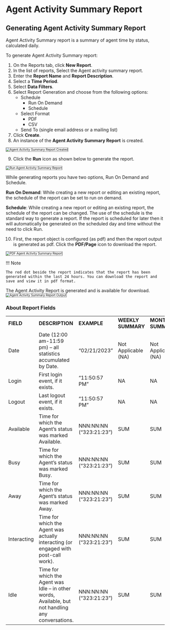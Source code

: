 # Agent Activity Summary Report

## Generating Agent Activity Summary Report

Agent Activity Summary report is a summary of agent time by status, calculated daily.

To generate Agent Activity Summary report:

1. On the Reports tab, click **New Report**.
2. In the list of reports, Select the Agent activity summary report.
3. Enter the **Report Name** and **Report Description**.
4. Select a **Time Period**.
5. Select **Data Filters**.
6. Select Report Generation and choose from the following options:
    * Schedule
        * Run On Demand
        * Schedule
    * Select Format
        * PDF
        * CSV
    * Send To (single email address or a mailing list)
7. Click **Create**.
8. An instance of the **Agent Activity Summary Report** is created.
<img src="../images/agent-activity-summary-report-created.png" alt="Agent Activity Summary Report Created" title="Agent Activity Summary Report Created" style="border: 1px solid gray; zoom:70%;">

9. Click the **Run** icon as shown below to generate the report.
<img src="../images/run-report.png" alt="Run Agent Activity Summary Report" title="Run Agent Activity Summary Report" style="border: 1px solid gray; zoom:70%;">

While generating reports you have two options, Run On Demand and Schedule.

**Run On Demand**: While creating a new report or editing an existing report, the schedule of the report can be set to run on demand.

**Schedule**: While creating a new report or editing an existing report, the schedule of the report can be changed. The use of the schedule is the standard way to generate a report. If the report is scheduled for later then it will automatically be generated on the scheduled day and time without the need to click Run.

10. First, the report object is configured (as pdf) and then the report output is generated as pdf.
Click the **PDF/Page** icon to download the report.
<img src="../images/pdf-report-agent-activity-summary.png" alt="PDF Agent Activity Summary Report" title="PDF Agent Activity Summary Report" style="border: 1px solid gray; zoom:70%;">

!!! Note

    The red dot beside the report indicates that the report has been     generated within the last 24 hours. You can download the report and save and view it in pdf format.
The Agent Activity Report is generated and is available for download.
<img src="../images/agent-activity-summary-report-output.png" alt="Agent Activity Summary Report Output" title="Agent Activity Summary Report Output" style="border: 1px solid gray; zoom:70%;">

### About Report Fields

<table>
  <tr>
   <td><strong>FIELD</strong>
   </td>
   <td><strong>DESCRIPTION</strong>
   </td>
   <td><strong>EXAMPLE</strong>
   </td>
   <td><strong>WEEKLY SUMMARY</strong>
   </td>
   <td><strong>MONTHLY SUMMARY</strong>
   </td>
  </tr>
  <tr>
   <td>Date
   </td>
   <td>Date (12:00 am-11:59 pm) – all statistics accumulated by Date.
   </td>
   <td>“02/21/2023”
   </td>
   <td>Not Applicable (NA)
   </td>
   <td>Not Applicable (NA)
   </td>
  </tr>
  <tr>
   <td>Login
   </td>
   <td>First login event, if it exists.
   </td>
   <td>“11:50:57 PM”
   </td>
   <td>NA
   </td>
   <td>NA
   </td>
  </tr>
  <tr>
   <td>Logout
   </td>
   <td>Last logout event, if it exists.
   </td>
   <td>“11:50:57 PM”
   </td>
   <td>NA
   </td>
   <td>NA
   </td>
  </tr>
  <tr>
   <td>Available
   </td>
   <td>Time for which the Agent’s status was marked Available.
   </td>
   <td>NNN:NN:NN (“323:21:23”)
   </td>
   <td>SUM
   </td>
   <td>SUM
   </td>
  </tr>
  <tr>
   <td>Busy
   </td>
   <td>Time for which the Agent’s status was marked Busy.
   </td>
   <td>NNN:NN:NN (“323:21:23”)
   </td>
   <td>SUM
   </td>
   <td>SUM
   </td>
  </tr>
  <tr>
   <td>Away
   </td>
   <td>Time for which the Agent’s status was marked Away.
   </td>
   <td>NNN:NN:NN (“323:21:23”)
   </td>
   <td>SUM
   </td>
   <td>SUM
   </td>
  </tr>
  <tr>
   <td>Interacting
   </td>
   <td>Time for which the Agent was actually interacting (or engaged with post-call work).
   </td>
   <td>NNN:NN:NN (“323:21:23”)
   </td>
   <td>SUM
   </td>
   <td>SUM
   </td>
  </tr>
  <tr>
   <td>Idle
   </td>
   <td> Time for which the Agent was Idle – in other words, Available, but not handling any conversations.
   </td>
   <td>NNN:NN:NN (“323:21:23”)
   </td>
   <td>SUM
   </td>
   <td>SUM
   </td>
  </tr>
</table>